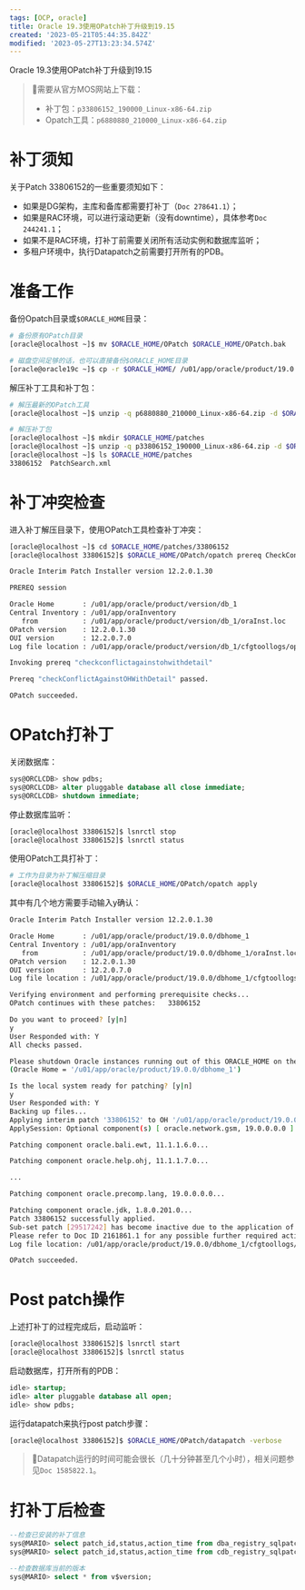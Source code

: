 ```yaml
---
tags: [OCP, oracle]
title: Oracle 19.3使用OPatch补丁升级到19.15
created: '2023-05-21T05:44:35.842Z'
modified: '2023-05-27T13:23:34.574Z'
---
```


Oracle 19.3使用OPatch补丁升级到19.15

>:shark:需要从官方MOS网站上下载：
>- 补丁包：`p33806152_190000_Linux-x86-64.zip`
>- Opatch工具：`p6880880_210000_Linux-x86-64.zip`


# 补丁须知
关于Patch 33806152的一些重要须知如下：
- 如果是DG架构，主库和备库都需要打补丁（`Doc 278641.1`）；
- 如果是RAC环境，可以进行滚动更新（没有downtime），具体参考`Doc 244241.1`；
- 如果不是RAC环境，打补丁前需要关闭所有活动实例和数据库监听；
- 多租户环境中，执行Datapatch之前需要打开所有的PDB。


# 准备工作
备份Opatch目录或`$ORACLE_HOME`目录：
```bash
# 备份原有OPatch目录
[oracle@localhost ~]$ mv $ORACLE_HOME/OPatch $ORACLE_HOME/OPatch.bak

# 磁盘空间足够的话，也可以直接备份$ORACLE_HOME目录
[oracle@oracle19c ~]$ cp -r $ORACLE_HOME/ /u01/app/oracle/product/19.0.0/dbhome_1.bak
```

解压补丁工具和补丁包：
```bash
# 解压最新的OPatch工具
[oracle@localhost ~]$ unzip -q p6880880_210000_Linux-x86-64.zip -d $ORACLE_HOME/

# 解压补丁包
[oracle@localhost ~]$ mkdir $ORACLE_HOME/patches
[oracle@localhost ~]$ unzip -q p33806152_190000_Linux-x86-64.zip -d $ORACLE_HOME/patches
[oracle@localhost ~]$ ls $ORACLE_HOME/patches
33806152  PatchSearch.xml
```

# 补丁冲突检查
进入补丁解压目录下，使用OPatch工具检查补丁冲突：
```bash
[oracle@localhost ~]$ cd $ORACLE_HOME/patches/33806152
[oracle@localhost 33806152]$ $ORACLE_HOME/OPatch/opatch prereq CheckConflictAgainstOHWithDetail -ph ./

Oracle Interim Patch Installer version 12.2.0.1.30

PREREQ session

Oracle Home       : /u01/app/oracle/product/version/db_1
Central Inventory : /u01/app/oraInventory
   from           : /u01/app/oracle/product/version/db_1/oraInst.loc
OPatch version    : 12.2.0.1.30
OUI version       : 12.2.0.7.0
Log file location : /u01/app/oracle/product/version/db_1/cfgtoollogs/opatch/opatch2023-05-21_04-18-08AM_1.log

Invoking prereq "checkconflictagainstohwithdetail"

Prereq "checkConflictAgainstOHWithDetail" passed.

OPatch succeeded.
```

# OPatch打补丁
关闭数据库：
```sql
sys@ORCLCDB> show pdbs;
sys@ORCLCDB> alter pluggable database all close immediate;
sys@ORCLCDB> shutdown immediate;
```

停止数据库监听：
```bash
[oracle@localhost 33806152]$ lsnrctl stop
[oracle@localhost 33806152]$ lsnrctl status
```

使用OPatch工具打补丁：
```bash
# 工作为目录为补丁解压缩目录
[oracle@localhost 33806152]$ $ORACLE_HOME/OPatch/opatch apply
```

其中有几个地方需要手动输入y确认：
```bash
Oracle Interim Patch Installer version 12.2.0.1.30

Oracle Home       : /u01/app/oracle/product/19.0.0/dbhome_1
Central Inventory : /u01/app/oraInventory
   from           : /u01/app/oracle/product/19.0.0/dbhome_1/oraInst.loc
OPatch version    : 12.2.0.1.30
OUI version       : 12.2.0.7.0
Log file location : /u01/app/oracle/product/19.0.0/dbhome_1/cfgtoollogs/opatch/opatch2023-05-27_10-38-50AM_1.log

Verifying environment and performing prerequisite checks...
OPatch continues with these patches:   33806152

Do you want to proceed? [y|n]
y
User Responded with: Y
All checks passed.

Please shutdown Oracle instances running out of this ORACLE_HOME on the local system.
(Oracle Home = '/u01/app/oracle/product/19.0.0/dbhome_1')

Is the local system ready for patching? [y|n]
y
User Responded with: Y
Backing up files...
Applying interim patch '33806152' to OH '/u01/app/oracle/product/19.0.0/dbhome_1'
ApplySession: Optional component(s) [ oracle.network.gsm, 19.0.0.0.0 ] , [ oracle.rdbms.ic, 19.0.0.0.0 ] , [ oracle.rdbms.tg4db2, 19.0.0.0.0 ] , [ oracle.tfa, 19.0.0.0.0 ] , [ oracle.network.cman, 19.0.0.0.0 ] , [ oracle.options.olap.api, 19.0.0.0.0 ] , [ oracle.ons.cclient, 19.0.0.0.0 ] , [ oracle.rdbms.tg4ifmx, 19.0.0.0.0 ] , [ oracle.rdbms.tg4sybs, 19.0.0.0.0 ] , [ oracle.options.olap, 19.0.0.0.0 ] , [ oracle.xdk.companion, 19.0.0.0.0 ] , [ oracle.net.cman, 19.0.0.0.0 ] , [ oracle.ons.eons.bwcompat, 19.0.0.0.0 ] , [ oracle.oid.client, 19.0.0.0.0 ] , [ oracle.rdbms.tg4tera, 19.0.0.0.0 ] , [ oracle.rdbms.tg4msql, 19.0.0.0.0 ] , [ oracle.jdk, 1.8.0.191.0 ]  not present in the Oracle Home or a higher version is found.

Patching component oracle.bali.ewt, 11.1.1.6.0...

Patching component oracle.help.ohj, 11.1.1.7.0...

...

Patching component oracle.precomp.lang, 19.0.0.0.0...

Patching component oracle.jdk, 1.8.0.201.0...
Patch 33806152 successfully applied.
Sub-set patch [29517242] has become inactive due to the application of a super-set patch [33806152].
Please refer to Doc ID 2161861.1 for any possible further required actions.
Log file location: /u01/app/oracle/product/19.0.0/dbhome_1/cfgtoollogs/opatch/opatch2023-05-27_10-38-50AM_1.log

OPatch succeeded.
```


# Post patch操作
上述打补丁的过程完成后，启动监听：
```bash
[oracle@localhost 33806152]$ lsnrctl start
[oracle@localhost 33806152]$ lsnrctl status
```

启动数据库，打开所有的PDB：
```sql
idle> startup;
idle> alter pluggable database all open;
idle> show pdbs;
```

运行datapatch来执行post patch步骤：
```bash
[oracle@localhost 33806152]$ $ORACLE_HOME/OPatch/datapatch -verbose
```

>:shark:Datapatch运行的时间可能会很长（几十分钟甚至几个小时），相关问题参见`Doc 1585822.1`。


# 打补丁后检查
```sql
--检查已安装的补丁信息
sys@MARIO> select patch_id,status,action_time from dba_registry_sqlpatch;
sys@MARIO> select patch_id,status,action_time from cdb_registry_sqlpatch;

--检查数据库当前的版本
sys@MARIO> select * from v$version;
```



